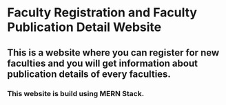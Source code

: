 # Faculty Registration and Faculty Publication Detail Website

## This is a website where you can register for new faculties and you will get information about publication details of every faculties. 

### This website is build using MERN Stack.
